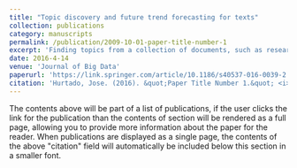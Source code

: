 ```yaml
---
title: "Topic discovery and future trend forecasting for texts"
collection: publications
category: manuscripts
permalink: /publication/2009-10-01-paper-title-number-1
excerpt: 'Finding topics from a collection of documents, such as research publications, patents, and technical reports, is helpful for summarizing large scale text collections and the world wide web. It can also help forecast topic trends in the future. This can be beneficial for many applications, such as modeling the evolution of the direction of research and forecasting future trends of the IT industry. In this paper, we propose using association analysis and ensemble forecasting to automatically discover topics from a set of text documents and forecast their evolving trend in a near future. In order to discover meaningful topics, we collect publications from a particular research area, data mining and machine learning, as our data domain. An association analysis process is applied to the collected data to first identify a set of topics, followed by a temporal correlation analysis to help discover correlations between topics, and identify a …'
date: 2016-4-14
venue: 'Journal of Big Data'
paperurl: 'https://link.springer.com/article/10.1186/s40537-016-0039-2'
citation: 'Hurtado, Jose. (2016). &quot;Paper Title Number 1.&quot; <i>Journal of Big Data</i>. 1(1).'
---
```


The contents above will be part of a list of publications, if the user clicks the link for the publication than the contents of section will be rendered as a full page, allowing you to provide more information about the paper for the reader. When publications are displayed as a single page, the contents of the above "citation" field will automatically be included below this section in a smaller font.
